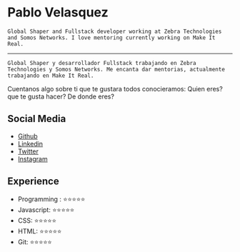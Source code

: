 # Pablo Velasquez

```
Global Shaper and Fullstack developer working at Zebra Technologies and Somos Networks. I love mentoring currently working on Make It Real.
```

---

```
Global Shaper y desarrollador Fullstack trabajando en Zebra Technologies y Somos Networks. Me encanta dar mentorias, actualmente trabajando en Make It Real.
```

Cuentanos algo sobre ti que te gustara todos conocieramos: Quien eres? que te gusta hacer? De donde eres?

## Social Media

- [Github](https://github.com/pablovem/)
- [Linkedin](https://www.linkedin.com/in/pablovem/?locale=en_US)
- [Twitter](https://twitter.com/pablovem/)
- [Instagram](https://www.instagram.com/pablovem/)

## Experience

- Programming : ⭐️⭐️⭐️⭐️⭐️
- Javascript: ⭐️⭐️⭐️⭐️⭐️
- CSS: ⭐️⭐️⭐️⭐️⭐️
- HTML: ⭐️⭐️⭐️⭐️⭐️
- Git: ⭐️⭐️⭐️⭐️⭐️
